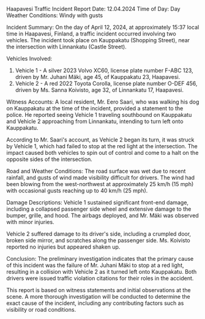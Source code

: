  Haapavesi Traffic Incident Report
Date: 12.04.2024
Time of Day: Day
Weather Conditions: Windy with gusts

Incident Summary:
On the day of April 12, 2024, at approximately 15:37 local time in Haapavesi, Finland, a traffic incident occurred involving two vehicles. The incident took place on Kauppakatu (Shopping Street), near the intersection with Linnankatu (Castle Street).

Vehicles Involved:
1. Vehicle 1 - A silver 2023 Volvo XC60, license plate number F-ABC 123, driven by Mr. Juhani Mäki, age 45, of Kauppakatu 23, Haapavesi.
2. Vehicle 2 - A red 2022 Toyota Corolla, license plate number O-DEF 456, driven by Ms. Sanna Koivisto, age 32, of Linnankatu 17, Haapavesi.

Witness Accounts:
A local resident, Mr. Eero Saari, who was walking his dog on Kauppakatu at the time of the incident, provided a statement to the police. He reported seeing Vehicle 1 traveling southbound on Kauppakatu and Vehicle 2 approaching from Linnankatu, intending to turn left onto Kauppakatu.

According to Mr. Saari's account, as Vehicle 2 began its turn, it was struck by Vehicle 1, which had failed to stop at the red light at the intersection. The impact caused both vehicles to spin out of control and come to a halt on the opposite sides of the intersection.

Road and Weather Conditions:
The road surface was wet due to recent rainfall, and gusts of wind made visibility difficult for drivers. The wind had been blowing from the west-northwest at approximately 25 km/h (15 mph) with occasional gusts reaching up to 40 km/h (25 mph).

Damage Descriptions:
Vehicle 1 sustained significant front-end damage, including a collapsed passenger side wheel and extensive damage to the bumper, grille, and hood. The airbags deployed, and Mr. Mäki was observed with minor injuries.

Vehicle 2 suffered damage to its driver's side, including a crumpled door, broken side mirror, and scratches along the passenger side. Ms. Koivisto reported no injuries but appeared shaken up.

Conclusion:
The preliminary investigation indicates that the primary cause of this incident was the failure of Mr. Juhani Mäki to stop at a red light, resulting in a collision with Vehicle 2 as it turned left onto Kauppakatu. Both drivers were issued traffic violation citations for their roles in the accident.

This report is based on witness statements and initial observations at the scene. A more thorough investigation will be conducted to determine the exact cause of the incident, including any contributing factors such as visibility or road conditions.